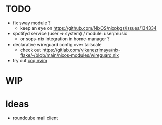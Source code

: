 # TODO

- fix sway module ?
    - keep an eye on https://github.com/NixOS/nixpkgs/issues/134334
- spotifyd service (user => system) / module: user/music
    - or sops-nix integration in home-manager ?
- declarative wireguard config over tailscale
    - check out https://gitlab.com/vikanezrimaya/nix-flake/-/blob/main/nixos-modules/wireguard.nix
- try out [coq.nvim](https://github.com/ms-jpq/coq_nvim)

# WIP

# Ideas

- roundcube mail client
